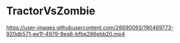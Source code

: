 # TractorVsZombie

https://user-images.githubusercontent.com/26690093/190469773-920db571-ee1f-4979-8ea8-bfbe286ebb20.mp4
